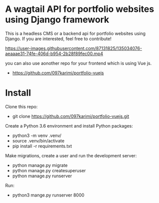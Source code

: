 # A wagtail API for portfolio websites using Django framework

This is a headless CMS or a backend api for portfolio websites using Django.
If you are interested, feel free to contribute!

https://user-images.githubusercontent.com/87131825/135034076-aeaaae31-74fe-406d-b954-2b28f89fec00.mp4

you can also use aonother repo for your frontend which is using Vue js.


  - https://github.com/097karimi/portfolio-vuejs


# Install

Clone this repo:


  - git clone https://github.com/097karimi/portfolio-vuejs.git
  
  
Create a Python 3.6 environment and install Python packages:


  - python3 -m venv .venv/
  - source .venv/bin/activate
  - pip install -r requirements.txt


Make migrations, create a user and run the development server:


  - python manage.py migrate
  - python manage.py createsuperuser
  - python manage.py runserver


Run:

  - python3 mange.py runserver 8000
 
